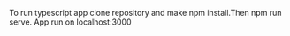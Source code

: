 To run typescript app clone repository and make npm install.Then npm run serve.
App run on localhost:3000
